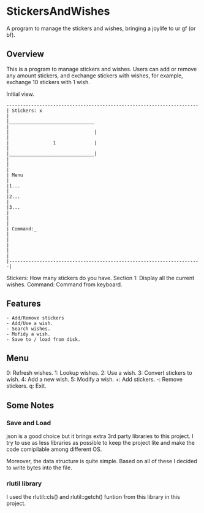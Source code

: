 # StickersAndWishes
A program to manage the stickers and wishes, bringing a joylife to ur gf (or bf).

## Overview ##
This is a program to manage stickers and wishes.   Users can add or remove any amount stickers, and exchange stickers with wishes,  for example, exchange 10 stickers with 1 wish.

Initial view.
```
----------------------------------------------------------------------
| Stickers: x                                                          |
|_______________________________                                       |
|                               |                                      |
|                1              |                                      |
|_______________________________|                                      |
|                                                                      |
| Menu                                                                 |
|1...                                                                  |
|2...                                                                  |
|3...                                                                  |
|                                                                      |
| Command:_                                                            |
|                                                                      |
|                                                                      |
|----------------------------------------------------------------------|
```

Stickers:   How many stickers do you have.
Section 1:  Display all the current wishes.
Command:  Command from keyboard.  

## Features ##

    - Add/Remove stickers
    - Add/Use a wish.
    - Search wishes.
    - Mofidy a wish.
    - Save to / load from disk.



## Menu ##

0: Refresh wishes.
1: Lookup wishes.
2: Use a wish.
3: Convert stickers to wish.
4: Add a new wish.
5: Modify a wish.
+: Add stickers.
-: Remove stickers.
q: Exit.

## Some Notes ##

### Save and Load ###

json is a good choice but it brings extra 3rd party libraries to this project.
I try to use as less libraries as possible to keep the project lite and
make the code comipilable among different OS.

Moreover, the data structure is quite simple.  Based on all of these I decided
to write bytes into the file.

### rlutil library ###

I used the rlutil::cls() and rlutil::getch() funtion from this library in this project.
